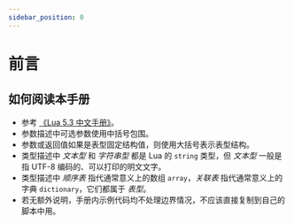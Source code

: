 ```yaml
---
sidebar_position: 0
---
```


# 前言

## 如何阅读本手册

- 参考 [《Lua 5.3 中文手册》](https://cloudwu.github.io/lua53doc/manual.html)。
- 参数描述中可选参数使用中括号包围。
- 参数或返回值如果是表型固定结构值，则使用大括号表示表型结构。
- 类型描述中 *文本型* 和 *字符串型* 都是 Lua 的 `string` 类型，但 *文本型* 一般是指 UTF-8 编码的、可以打印的明文文字。
- 类型描述中 *顺序表* 指代通常意义上的数组 `array`，*关联表* 指代通常意义上的字典 `dictionary`，它们都属于 *表型*。
- 若无额外说明，手册内示例代码均不处理边界情况，不应该直接复制到自己的脚本中用。
